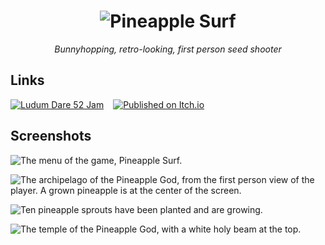 <div align="center">

# ![Pineapple Surf](media/itch-banner.png)

_Bunnyhopping, retro-looking, first person seed shooter_

</div>

## Links

[![Ludum Dare 52 Jam](https://img.shields.io/badge/ludum_dare_52-jam-%23ee5533)](https://ldjam.com/events/ludum-dare/52/pineapple-surf)
 
[![Published on Itch.io](https://img.shields.io/badge/itch.io-published-%2390ce59)](https://steffo.itch.io/pineapple-surf)

## Screenshots

![The menu of the game, Pineapple Surf.](media/screenshot-menu.png "The menu of the game, Pineapple Surf.")

![The archipelago of the Pineapple God, from the first person view of the player. A grown pineapple is at the center of the screen.](media/screenshot-archipelago.png "The archipelago of the Pineapple God, from the first person view of the player. A grown pineapple is at the center of the screen.")

![Ten pineapple sprouts have been planted and are growing.](media/screenshot-growing.png "Ten pineapple sprouts have been planted and are growing.")

![The temple of the Pineapple God, with a white holy beam at the top.](media/screenshot-pineapplegod.png "The temple of the Pineapple God, with a white holy beam at the top.")

